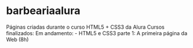 # barbeariaalura
Páginas criadas durante o curso HTML5 + CSS3 da Alura
	Cursos finalizados:
    Em andamento:
				- HTML5 e CSS3 parte 1: A primeira página da Web (8h)

